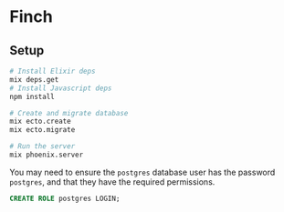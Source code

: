 Finch
=====

## Setup

```sh
# Install Elixir deps
mix deps.get
# Install Javascript deps
npm install

# Create and migrate database
mix ecto.create
mix ecto.migrate

# Run the server
mix phoenix.server
```

You may need to ensure the `postgres` database user has the password
`postgres`, and that they have the required permissions.

```sql
CREATE ROLE postgres LOGIN;
```
